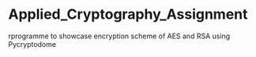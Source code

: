 # Applied_Cryptography_Assignment
rprogramme to showcase encryption scheme of AES and RSA using Pycryptodome
